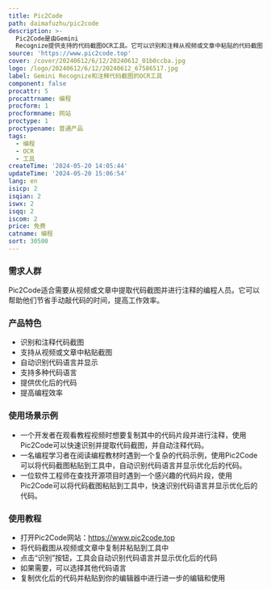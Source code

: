 ```yaml
---
title: Pic2Code
path: daimafuzhu/pic2code
description: >-
  Pic2Code是由Gemini
  Recognize提供支持的代码截图OCR工具。它可以识别和注释从视频或文章中粘贴的代码截图。通过使用Pic2Code，用户可以省去手动敲代码的步骤，提高工作效率。
source: 'https://www.pic2code.top'
cover: /cover/20240612/6/12/20240612_01b0ccba.jpg
logo: /logo/20240612/6/12/20240612_67586517.jpg
label: Gemini Recognize和注释代码截图的OCR工具
component: false
procattr: 5
procattrname: 编程
procform: 1
procformname: 网站
proctype: 1
proctypename: 普通产品
tags:
  - 编程
  - OCR
  - 工具
createTime: '2024-05-20 14:05:44'
updateTime: '2024-05-20 15:06:54'
lang: en
isicp: 2
isqian: 2
iswx: 2
isqq: 2
iscom: 2
price: 免费
catname: 编程
sort: 30500
---
```




### 需求人群
Pic2Code适合需要从视频或文章中提取代码截图并进行注释的编程人员。它可以帮助他们节省手动敲代码的时间，提高工作效率。

### 产品特色
- 识别和注释代码截图
- 支持从视频或文章中粘贴截图
- 自动识别代码语言并显示
- 支持多种代码语言
- 提供优化后的代码
- 提高编程效率

### 使用场景示例
- 一个开发者在观看教程视频时想要复制其中的代码片段并进行注释，使用Pic2Code可以快速识别并提取代码截图，并自动注释代码。
- 一名编程学习者在阅读编程教材时遇到一个复杂的代码示例，使用Pic2Code可以将代码截图粘贴到工具中，自动识别代码语言并显示优化后的代码。
- 一位软件工程师在查找开源项目时遇到一个感兴趣的代码片段，使用Pic2Code可以将代码截图粘贴到工具中，快速识别代码语言并显示优化后的代码。

### 使用教程
- 打开Pic2Code网站：https://www.pic2code.top
- 将代码截图从视频或文章中复制并粘贴到工具中
- 点击“识别”按钮，工具会自动识别代码语言并显示优化后的代码
- 如果需要，可以选择其他代码语言
- 复制优化后的代码并粘贴到你的编辑器中进行进一步的编辑和使用

  

